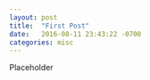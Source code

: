 ```yaml
---
layout: post
title:  "First Post"
date:   2016-08-11 23:43:22 -0700
categories: misc
---
```

Placeholder
